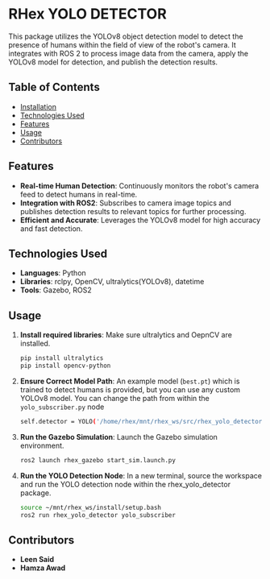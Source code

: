 # RHex YOLO DETECTOR
This package utilizes the YOLOv8 object detection model to detect the presence of humans within the field of view of the robot's camera. It integrates with ROS 2 to process image data from the camera, apply the YOLOv8 model for detection, and publish the detection results.


## Table of Contents

- [Installation](#installation)
- [Technologies Used](#technologies-used)
- [Features](#features)
- [Usage](#usage)
- [Contributors](#contributors)

## Features
- **Real-time Human Detection**: Continuously monitors the robot's camera feed to detect humans in real-time.
- **Integration with ROS2**: Subscribes to camera image topics and publishes detection results to relevant topics for further processing.
- **Efficient and Accurate**: Leverages the YOLOv8 model for high accuracy and fast detection.

## Technologies Used
- **Languages**: Python
- **Libraries**: rclpy, OpenCV, ultralytics(YOLOv8), datetime
- **Tools**: Gazebo, ROS2

## Usage
1. **Install required libraries**: Make sure ultralytics and OepnCV are installed.
    ```bash
    pip install ultralytics
    pip install opencv-python
1. **Ensure Correct Model Path**: An example model (`best.pt`) which is trained to detect humans is provided, but you can use any custom YOLOv8 model. You can change the path from within the `yolo_subscriber.py` node
    ```bash
    self.detector = YOLO('/home/rhex/mnt/rhex_ws/src/rhex_yolo_detector/rhex_yolo_detector/best.pt')
4. **Run the Gazebo Simulation**: Launch the Gazebo simulation environment.
    ```bash
    ros2 launch rhex_gazebo start_sim.launch.py
5. **Run the YOLO Detection Node**: In a new terminal, source the workspace and run the YOLO detection node within the rhex_yolo_detector package.
    ```bash
    source ~/mnt/rhex_ws/install/setup.bash
    ros2 run rhex_yolo_detector yolo_subscriber
## Contributors
- **Leen Said**
- **Hamza Awad**


